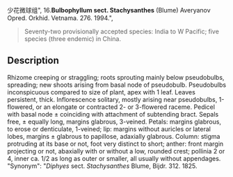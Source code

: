 少花微球组",
16.**Bulbophyllum sect. Stachysanthes** (Blume) Averyanov Opred. Orkhid. Vetnama. 276. 1994.",

> Seventy-two provisionally accepted species: India to W Pacific; five species (three endemic) in China.

## Description
Rhizome creeping or straggling; roots sprouting mainly below pseudobulbs, spreading; new shoots arising from basal node of pseudobulb. Pseudobulbs inconspicuous compared to size of plant, apex with 1 leaf. Leaves persistent, thick. Inflorescence solitary, mostly arising near pseudobulbs, 1-flowered, or an elongate or contracted 2- or 3-flowered raceme. Pedicel with basal node ± coinciding with attachment of subtending bract. Sepals free, ± equally long, margins glabrous, 3-veined. Petals: margins glabrous, to erose or denticulate, 1-veined; lip: margins without auricles or lateral lobes, margins ± glabrous to papillose, adaxially glabrous. Column: stigma protruding at its base or not, foot very distinct to short; anther: front margin projecting or not, abaxially with or without a low, rounded crest; pollinia 2 or 4, inner ca. 1/2 as long as outer or smaller, all usually without appendages.
  "Synonym": "*Diphyes* sect. *Stachysanthes* Blume, Bijdr. 312. 1825.
